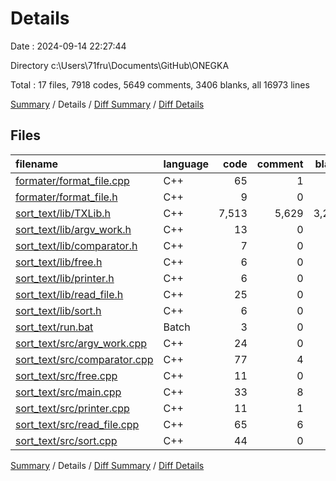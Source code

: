 # Details

Date : 2024-09-14 22:27:44

Directory c:\\Users\\71fru\\Documents\\GitHub\\ONEGKA

Total : 17 files,  7918 codes, 5649 comments, 3406 blanks, all 16973 lines

[Summary](results.md) / Details / [Diff Summary](diff.md) / [Diff Details](diff-details.md)

## Files
| filename | language | code | comment | blank | total |
| :--- | :--- | ---: | ---: | ---: | ---: |
| [formater/format_file.cpp](/formater/format_file.cpp) | C++ | 65 | 1 | 25 | 91 |
| [formater/format_file.h](/formater/format_file.h) | C++ | 9 | 0 | 4 | 13 |
| [sort_text/lib/TXLib.h](/sort_text/lib/TXLib.h) | C++ | 7,513 | 5,629 | 3,258 | 16,400 |
| [sort_text/lib/argv_work.h](/sort_text/lib/argv_work.h) | C++ | 13 | 0 | 6 | 19 |
| [sort_text/lib/comparator.h](/sort_text/lib/comparator.h) | C++ | 7 | 0 | 3 | 10 |
| [sort_text/lib/free.h](/sort_text/lib/free.h) | C++ | 6 | 0 | 3 | 9 |
| [sort_text/lib/printer.h](/sort_text/lib/printer.h) | C++ | 6 | 0 | 3 | 9 |
| [sort_text/lib/read_file.h](/sort_text/lib/read_file.h) | C++ | 25 | 0 | 8 | 33 |
| [sort_text/lib/sort.h](/sort_text/lib/sort.h) | C++ | 6 | 0 | 3 | 9 |
| [sort_text/run.bat](/sort_text/run.bat) | Batch | 3 | 0 | 0 | 3 |
| [sort_text/src/argv_work.cpp](/sort_text/src/argv_work.cpp) | C++ | 24 | 0 | 6 | 30 |
| [sort_text/src/comparator.cpp](/sort_text/src/comparator.cpp) | C++ | 77 | 4 | 27 | 108 |
| [sort_text/src/free.cpp](/sort_text/src/free.cpp) | C++ | 11 | 0 | 3 | 14 |
| [sort_text/src/main.cpp](/sort_text/src/main.cpp) | C++ | 33 | 8 | 14 | 55 |
| [sort_text/src/printer.cpp](/sort_text/src/printer.cpp) | C++ | 11 | 1 | 5 | 17 |
| [sort_text/src/read_file.cpp](/sort_text/src/read_file.cpp) | C++ | 65 | 6 | 23 | 94 |
| [sort_text/src/sort.cpp](/sort_text/src/sort.cpp) | C++ | 44 | 0 | 15 | 59 |

[Summary](results.md) / Details / [Diff Summary](diff.md) / [Diff Details](diff-details.md)